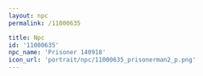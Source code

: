 ```yaml
---
layout: npc
permalink: /11000635

title: Npc
id: '11000635'
npc_name: 'Prisoner 140918'
icon_url: 'portrait/npc/11000635_prisonerman2_p.png'
---
```

